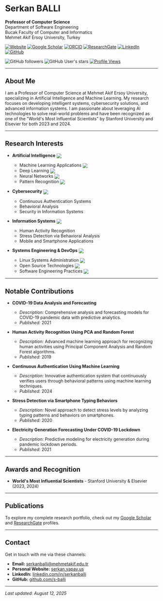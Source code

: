 # Serkan BALLI

**Professor of Computer Science**  
Department of Software Engineering  
Bucak Faculty of Computer and Informatics  
Mehmet Akif Ersoy University, Turkey

[![Website](https://img.shields.io/badge/Website-serkan.yapay.us-green?style=flat-square)](https://serkan.yapay.us/)
[![Google Scholar](https://img.shields.io/badge/Google_Scholar-Profile-blue?style=flat-square)](https://scholar.google.com.tr/citations?user=t3p8cAUAAAAJ&hl=en)
[![ORCID](https://img.shields.io/badge/ORCID-0000--0002--4825--139X-orange?style=flat-square)](https://orcid.org/0000-0002-4825-139X)
[![ResearchGate](https://img.shields.io/badge/ResearchGate-Profile-brightgreen?style=flat-square)](https://www.researchgate.net/profile/Serkan-Balli)
[![LinkedIn](https://img.shields.io/badge/LinkedIn-Profile-0077B5?style=flat-square&logo=linkedin)](https://linkedin.com/in/serkanballi)
[![GitHub](https://img.shields.io/badge/GitHub-s--balli-181717?style=flat-square&logo=github)](https://github.com/s-balli)

![GitHub followers](https://img.shields.io/github/followers/s-balli?style=social)
![GitHub User's stars](https://img.shields.io/github/stars/s-balli?style=social)
[![Profile Views](https://komarev.com/ghpvc/?username=s-balli&color=brightgreen&style=flat-square)](https://github.com/s-balli)

---

## About Me

I am a Professor of Computer Science at Mehmet Akif Ersoy University, specializing in Artificial Intelligence and Machine Learning. My research focuses on developing intelligent systems, cybersecurity solutions, and advanced information systems. I am passionate about leveraging AI technologies to solve real-world problems and have been recognized as one of the "World's Most Influential Scientists" by Stanford University and Elsevier for both 2023 and 2024.

---

## Research Interests

- **Artificial Intelligence** <img src="https://img.shields.io/badge/AI-Expert-ff6b6b?style=flat-square&logo=ai" align="center">
  - Machine Learning Applications <img src="https://img.shields.io/badge/ML-Advanced-4ecdc4?style=flat-square" align="center">
  - Deep Learning <img src="https://img.shields.io/badge/Deep_Learning-Expert-45b7d1?style=flat-square" align="center">
  - Neural Networks <img src="https://img.shields.io/badge/Neural_Networks-Advanced-96ceb4?style=flat-square" align="center">
  - Pattern Recognition <img src="https://img.shields.io/badge/Pattern_Recognition-Expert-ffeaa7?style=flat-square" align="center">

- **Cybersecurity** <img src="https://img.shields.io/badge/Cybersecurity-Expert-e17055?style=flat-square&logo=security" align="center">
  - Continuous Authentication Systems
  - Behavioral Analysis
  - Security in Information Systems

- **Information Systems** <img src="https://img.shields.io/badge/Info_Systems-Advanced-74b9ff?style=flat-square" align="center">
  - Human Activity Recognition
  - Stress Detection via Behavioral Analysis
  - Mobile and Smartphone Applications

- **Systems Engineering & DevOps** <img src="https://img.shields.io/badge/DevOps-Advanced-00b894?style=flat-square&logo=devops" align="center">
  - Linux Systems Administration <img src="https://img.shields.io/badge/Linux-Expert-FCC624?style=flat-square&logo=linux&logoColor=black" align="center">
  - Open Source Technologies <img src="https://img.shields.io/badge/Open_Source-Contributor-2d3436?style=flat-square" align="center">
  - Software Engineering Practices <img src="https://img.shields.io/badge/Software_Engineering-Expert-6c5ce7?style=flat-square" align="center">

---

## Notable Contributions

- **COVID-19 Data Analysis and Forecasting**
  - *Description:* Comprehensive analysis and forecasting models for COVID-19 pandemic data with predictive analytics.
  - *Published:* 2021

- **Human Activity Recognition Using PCA and Random Forest**
  - *Description:* Advanced machine learning approach for recognizing human activities using Principal Component Analysis and Random Forest algorithms.
  - *Published:* 2019

- **Continuous Authentication Using Machine Learning**
  - *Description:* Innovative authentication system that continuously verifies users through behavioral patterns using machine learning techniques.
  - *Published:* 2024

- **Stress Detection via Smartphone Typing Behaviors**
  - *Description:* Novel approach to detect stress levels by analyzing typing patterns and behaviors on smartphones.
  - *Published:* 2020

- **Electricity Generation Forecasting Under COVID-19 Lockdown**
  - *Description:* Predictive modeling for electricity generation during pandemic lockdown periods.
  - *Published:* 2021

---

## Awards and Recognition

- **World's Most Influential Scientists** - Stanford University & Elsevier (2023, 2024)

---

## Publications

To explore my complete research portfolio, check out my [Google Scholar](https://scholar.google.com.tr/citations?user=t3p8cAUAAAAJ&hl=en) and [ResearchGate](https://www.researchgate.net/profile/Serkan-Balli) profiles.

---

## Contact

Get in touch with me via these channels:

- **Email:** serkanballi@mehmetakif.edu.tr
- **Personal Website:** [serkan.yapay.us](https://serkan.yapay.us/)
- **LinkedIn:** [linkedin.com/in/serkanballi](https://linkedin.com/in/serkanballi)
- **GitHub:** [github.com/s-balli](https://github.com/s-balli)

---

*Last updated: August 12, 2025*
